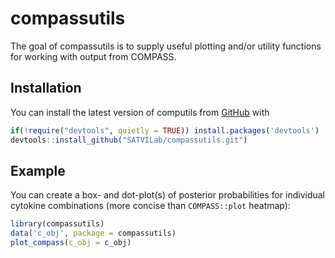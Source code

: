 
<!-- README.md is generated from README.Rmd. Please edit that file -->

# compassutils

<!-- badges: start -->

<!-- badges: end -->

The goal of compassutils is to supply useful plotting and/or utility
functions for working with output from COMPASS.

## Installation

You can install the latest version of computils from
[GitHub](https://www.github.com) with

``` r
if(!require("devtools", quietly = TRUE)) install.packages('devtools')
devtools::install_github("SATVILab/compassutils.git")
```

## Example

You can create a box- and dot-plot(s) of posterior probabilities for
individual cytokine combinations (more concise than `COMPASS::plot`
heatmap):

``` r
library(compassutils)
data('c_obj', package = compassutils)
plot_compass(c_obj = c_obj)
```
